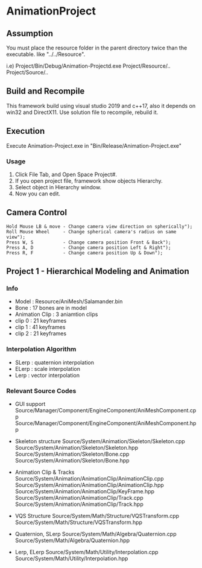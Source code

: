 # AnimationProject
## Assumption
You must place the resource folder in the parent directory twice than the executable. 
like "../../Resource". 

i.e)
Project/Bin/Debug/Animation-Projectd.exe
Project/Resource/..
Project/Source/..

## Build and Recompile
This framework build using visual studio 2019 and c++17,  also it depends on win32 and DirectX11.
Use solution file to recompile, rebuild it.

## Execution
Execute Animation-Project.exe in "Bin/Release/Animation-Project.exe"

### Usage
1. Click File Tab, and Open Space Project#.
2. If you open project file, framework show objects Hierarchy.
3. Select object in Hierarchy window.
4. Now you can edit.

## Camera Control
    Hold Mouse LB & move - Change camera view direction on spherically");
    Roll Mouse Wheel     - Change spherical camera's radius on same view");
    Press W, S           - Change camera position Front & Back");
    Press A, D           - Change camera position Left & Right");
    Press R, F           - Change camera position Up & Down");

## Project 1 - Hierarchical Modeling and Animation
### Info
- Model : Resource/AniMesh/Salamander.bin
- Bone : 17 bones are in model
- Animation Clip : 3 aniamtion clips
- clip 0 : 21 keyframes
- clip 1 : 41 keyframes
- clip 2 : 21 keyframes

### Interpolation Algorithm 

- SLerp : quaternion interpolation
- ELerp : scale interpolation
- Lerp : vector interpolation

### Relevant Source Codes
- GUI support
    Source/Manager/Component/EngineComponent/AniMeshComponent.cpp
    Source/Manager/Component/EngineComponent/AniMeshComponent.hpp

- Skeleton structure
    Source/System/Animation/Skeleton/Skeleton.cpp
    Source/System/Animation/Skeleton/Skeleton.hpp
    Source/System/Animation/Skeleton/Bone.cpp
    Source/System/Animation/Skeleton/Bone.hpp

- Animation Clip & Tracks
    Source/System/Animation/AnimationClip/AnimationClip.cpp
    Source/System/Animation/AnimationClip/AnimationClip.hpp
    Source/System/Animation/AnimationClip/KeyFrame.hpp
    Source/System/Animation/AnimationClip/Track.cpp
    Source/System/Animation/AnimationClip/Track.hpp

- VQS Structure
    Source/System/Math/Structure/VQSTransform.cpp
    Source/System/Math/Structure/VQSTransform.hpp

- Quaternion, SLerp
    Source/System/Math/Algebra/Quaternion.cpp
    Source/System/Math/Algebra/Quaternion.hpp

- Lerp, ELerp
    Source/System/Math/Utility/Interpolation.cpp
    Source/System/Math/Utility/Interpolation.hpp